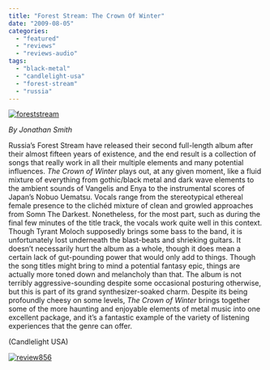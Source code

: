 ```yaml
---
title: "Forest Stream: The Crown Of Winter"
date: "2009-08-05"
categories: 
  - "featured"
  - "reviews"
  - "reviews-audio"
tags: 
  - "black-metal"
  - "candlelight-usa"
  - "forest-stream"
  - "russia"
---
```


[![foreststream](http://www.hellbound.ca/wp-content/uploads/2009/08/foreststream-300x300.jpg "foreststream")](http://www.hellbound.ca/wp-content/uploads/2009/08/foreststream.jpg)

_By Jonathan Smith_

Russia’s Forest Stream have released their second full-length album after their almost fifteen years of existence, and the end result is a collection of songs that really work in all their multiple elements and many potential influences. _The Crown of Winter_ plays out, at any given moment, like a fluid mixture of everything from gothic/black metal and dark wave elements to the ambient sounds of Vangelis and Enya to the instrumental scores of Japan’s Nobuo Uematsu. Vocals range from the stereotypical ethereal female presence to the clichéd mixture of clean and growled approaches from Somn The Darkest. Nonetheless, for the most part, such as during the final few minutes of the title track, the vocals work quite well in this context. Though Tyrant Moloch supposedly brings some bass to the band, it is unfortunately lost underneath the blast-beats and shrieking guitars. It doesn’t necessarily hurt the album as a whole, though it does mean a certain lack of gut-pounding power that would only add to things. Though the song titles might bring to mind a potential fantasy epic, things are actually more toned down and melancholy than that. The album is not terribly aggressive-sounding despite some occasional posturing otherwise, but this is part of its grand synthesizer-soaked charm. Despite its being profoundly cheesy on some levels, _The Crown of Winter_ brings together some of the more haunting and enjoyable elements of metal music into one excellent package, and it’s a fantastic example of the variety of listening experiences that the genre can offer.

(Candlelight USA)

[![review856](http://www.hellbound.ca/wp-content/uploads/2009/06/review856.png "review856")](http://www.hellbound.ca/wp-content/uploads/2009/06/review856.png)
